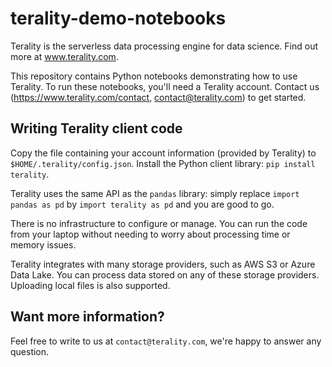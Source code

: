 # terality-demo-notebooks

Terality is the serverless data processing engine for data science. Find out more at www.terality.com.

This repository contains Python notebooks demonstrating how to use Terality. To run these notebooks, you'll need a Terality account.
Contact us (https://www.terality.com/contact, contact@terality.com) to get started.

## Writing Terality client code

Copy the file containing your account information (provided by Terality) to `$HOME/.terality/config.json`.
Install the Python client library: `pip install terality`.

Terality uses the same API as the `pandas` library: simply replace `import pandas as pd` by `import terality as pd` and you are good to go.

There is no infrastructure to configure or manage. You can run the code from your laptop without needing to
worry about processing time or memory issues.

Terality integrates with many storage providers, such as AWS S3 or Azure Data Lake. You can process data
stored on any of these storage providers. Uploading local files is also supported.

## Want more information?

Feel free to write to us at `contact@terality.com`, we're happy to answer any question.
